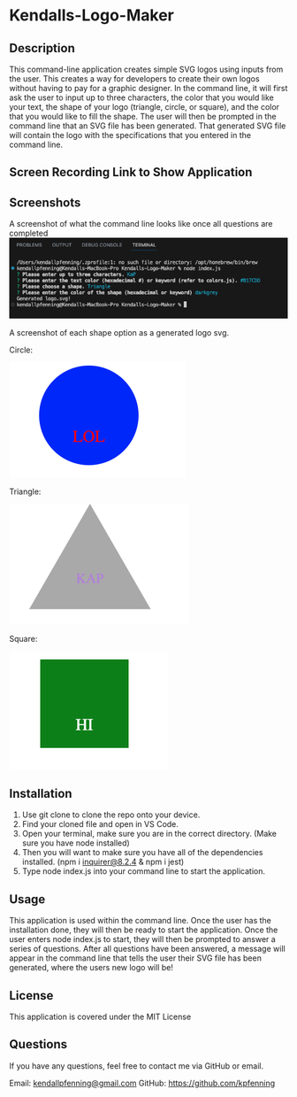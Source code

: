 # Kendalls-Logo-Maker

## Description
This command-line application creates simple SVG logos using inputs from the user. This creates a way for developers to create their own logos without having to pay for a graphic designer. In the command line, it will first ask the user to input up to three characters, the color that you would like your text, the shape of your logo (triangle, circle, or square), and the color that you would like to fill the shape. The user will then be prompted in the command line that an SVG file has been generated. That generated SVG file will contain the logo with the specifications that you entered in the command line. 

## Screen Recording Link to Show Application



## Screenshots
A screenshot of what the command line looks like once all questions are completed
![screenschot of command line](<images/command-line.png>)

A screenshot of each shape option as a generated logo svg.

Circle:

![screenschot of circle logo](<images/circle.png>)

Triangle: 

![screenschot of triangle logo](<images/triangle.png>)

Square:

![screenschot of square logo](<images/square.png>)


## Installation 
1. Use git clone to clone the repo onto your device. 
2. Find your cloned file and open in VS Code. 
3. Open your terminal, make sure you are in the correct directory. (Make sure you have node installed)
4. Then you will want to make sure you have all of the dependencies installed. (npm i inquirer@8.2.4 & npm i jest)
5. Type node index.js into your command line to start the application.


## Usage 
This application is used within the command line. Once the user has the installation done, they will then be ready to start the application. Once the user enters node index.js to start, they will then be prompted to answer a series of questions. After all questions have been answered, a message will appear in the command line that tells the user their SVG file has been generated, where the users new logo will be!

## License 

This application is covered under the MIT License

## Questions

If you have any questions, feel free to contact me via GitHub or email.

Email: kendallpfenning@gmail.com
GitHub: https://github.com/kpfenning 